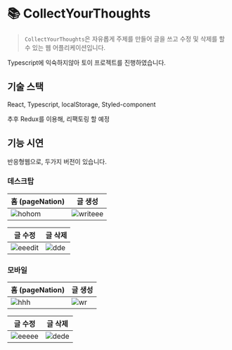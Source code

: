 # 📚 CollectYourThoughts 

> ```CollectYourThoughts```은 자유롭게 주제를 만들어 글을 쓰고 수정 및 삭제를 할 수 있는 웹 어플리케이션입니다. <br>

Typescript에 익숙하지않아 토이 프로젝트를 진행하였습니다.

## 기술 스택
React, Typescript, localStorage, Styled-component

추후 Redux를 이용해, 리팩토링 할 예정

## 기능 시연
반응형웹으로, 두가지 버전이 있습니다.

### 데스크탑

| 홈 (pageNation) | 글 생성 |
| ------ | ------ |
|![hohom](https://github.com/susuje/CollectYourThoughts/assets/115439373/edbad92a-ff75-4701-829e-709c1beea623)| ![writeee](https://github.com/susuje/CollectYourThoughts/assets/115439373/d13d2ed2-6e59-48f1-a4d2-4617b5fe16c2)

| 글 수정 | 글 삭제 |
| ------ | ------ |
|![eeedit](https://github.com/susuje/CollectYourThoughts/assets/115439373/01a4bbf6-4cc7-4296-8753-6edf9271da3d)| ![dde](https://github.com/susuje/CollectYourThoughts/assets/115439373/6140584f-cf36-4c90-a632-33b245a98911)


### 모바일

| 홈 (pageNation) | 글 생성 |
| ------ | ------ |
|![hhh](https://github.com/susuje/CollectYourThoughts/assets/115439373/bb4a690a-da65-44ff-b96b-9705d8114d33)| ![wr](https://github.com/susuje/CollectYourThoughts/assets/115439373/77face94-986e-4965-8a5d-f331924d674a)




| 글 수정 | 글 삭제 |
| ------ | ------ |
|![eeeee](https://github.com/susuje/CollectYourThoughts/assets/115439373/4068a066-09c9-43a4-8307-cd57fbe3f1e7)| ![dede](https://github.com/susuje/CollectYourThoughts/assets/115439373/4b437783-ca15-46e3-93a0-18dabd051962)
